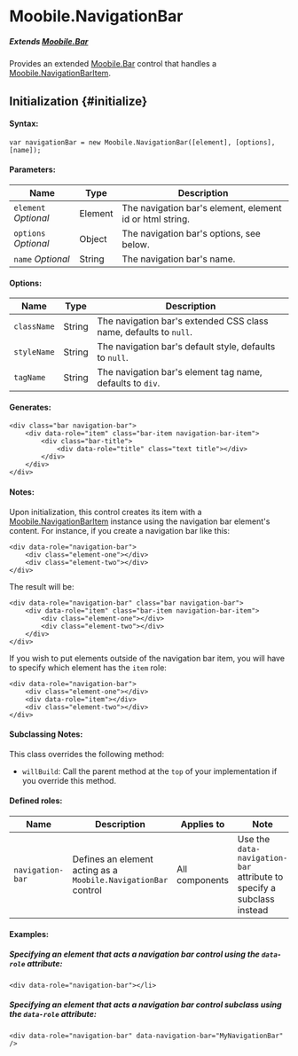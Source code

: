 Moobile.NavigationBar
================================================================================

##### Extends [Moobile.Bar](../Control/Bar.md)

Provides an extended [Moobile.Bar](../Control/Bar.md) control that handles a [Moobile.NavigationBarItem](../Control/NavigationBarItem.md).

Initialization {#initialize}
--------------------------------------------------------------------------------

#### Syntax:

	var navigationBar = new Moobile.NavigationBar([element], [options], [name]);

#### Parameters:

Name                 | Type    | Description
-------------------- | ------- | -----------
`element` *Optional* | Element | The navigation bar's element, element id or html string.
`options` *Optional* | Object  | The navigation bar's options, see below.
`name`    *Optional* | String  | The navigation bar's name.

#### Options:

Name        | Type   | Description
----------- | ------ | -----------
`className` | String | The navigation bar's extended CSS class name, defaults to `null`.
`styleName` | String | The navigation bar's default style, defaults to `null`.
`tagName`   | String | The navigation bar's element tag name, defaults to `div`.

#### Generates:

	<div class="bar navigation-bar">
		<div data-role="item" class="bar-item navigation-bar-item">
			<div class="bar-title">
				<div data-role="title" class="text title"></div>
			</div>
		</div>
	</div>

#### Notes:

Upon initialization, this control creates its item with a [Moobile.NavigationBarItem](../Control/NavigationBarItem.md) instance using the navigation bar element's content. For instance, if you create a navigation bar like this:

	<div data-role="navigation-bar">
		<div class="element-one"></div>
		<div class="element-two"></div>
	</div>

The result will be:

	<div data-role="navigation-bar" class="bar navigation-bar">
		<div data-role="item" class="bar-item navigation-bar-item">
			<div class="element-one"></div>
			<div class="element-two"></div>
		</div>
	</div>

If you wish to put elements outside of the navigation bar item, you will have to specify which element has the `item` role:

	<div data-role="navigation-bar">
		<div class="element-one"></div>
		<div data-role="item"></div>
		<div class="element-two"></div>
	</div>

#### Subclassing Notes:

This class overrides the following method:

- `willBuild`: Call the parent method at the `top` of your implementation if you override this method.

#### Defined roles:

Name             | Description                                                    | Applies to     | Note
---------------- | -------------------------------------------------------------- | -------------- | ----
`navigation-bar` | Defines an element acting as a `Moobile.NavigationBar` control | All components | Use the `data-navigation-bar` attribute to specify a subclass instead

#### Examples:

##### Specifying an element that acts a navigation bar control using the `data-role` attribute:

	<div data-role="navigation-bar"></li>

##### Specifying an element that acts a navigation bar control subclass using the `data-role` attribute:

	<div data-role="navigation-bar" data-navigation-bar="MyNavigationBar" />
